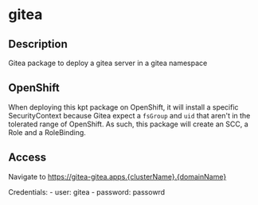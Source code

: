# gitea

## Description

Gitea package to deploy a gitea server in a gitea namespace

## OpenShift

When deploying this kpt package on OpenShift, it will install a specific SecurityContext because Gitea expect a `fsGroup` and `uid` that aren't in the tolerated range of OpenShift. As such, this package will create an SCC, a Role and a RoleBinding.

## Access

Navigate to https://gitea-gitea.apps.{clusterName}.{domainName}

Credentials:
    - user: gitea
    - password: passowrd